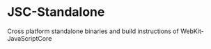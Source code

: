 JSC-Standalone
==============

Cross platform standalone binaries and build instructions of WebKit-JavaScriptCore
